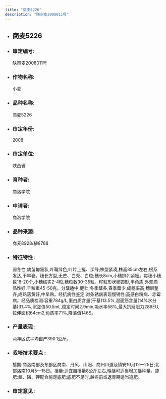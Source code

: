 ```yaml
---
title: "商麦5226"
description: "陕审麦2008011号"
---
```

* ## 商麦5226
* ###  审定编号:  
   陕审麦2008011号

*  ### 作物名称:  
   小麦

*   ###  品种名称: 
    商麦5226

*   ### 审定年份: 
    2008

*   ### 审定单位:  
    陕西省

*   ### 育种者:  
    商洛学院

*   ### 申请者:  
    商洛学院

*   ### 品种来源:  
    商麦8928/植8788

*   ### 特征特性 : 
    弱冬性,幼苗匍匐状,叶鞘绿色,叶片上挺、深绿;株型紧凑,株高85cm左右,根系发达,不早衰。穗长方型,无芒、白壳、白粒;穗长8cm,小穗排列紧密。每穗小穗数18-20个,小穗结实2-4粒,穗粒数30-35粒。籽粒形状卵圆形,半角质,外观商品性好,千粒重45-50克。分蘖适中,健壮;冬季蘖多,春季蘖少,成穗率高,穗层整齐,成熟落黄好,中早熟。经抗病性鉴定:对条锈病表现慢锈性;高感白粉病、赤霉病。经品质检测:容重784g/L,蛋白质含量(干基)13.5%,湿面筋含量(14%水分基)31.4%,沉淀值50.5mL,稳定时间2.9min,吸水率58%,最大抗延阻力289EU,拉伸面积64cm2,角质率71%,降落值146S。

*   ### 产量表现 : 
    两年区试平均亩产390.1公斤。

*   ### 栽培技术要点 : 
    播期:商洛南部及东部区商南、丹风、山阳、商州川道及镇安10月12—25日;北部洛南10月5—15日。播量:适宜亩播量8公斤左右,晚播可适当增加播种量。施肥:氮、磷、钾配合施足底肥;底肥不足时,越冬前或返青期适当追肥。

*   ### 审定意见 : 
    
